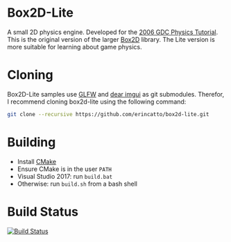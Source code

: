 # Box2D-Lite
A small 2D physics engine. Developed for the [2006 GDC Physics Tutorial](docs/GDC2006_Catto_Erin_PhysicsTutorial.pdf). This is the original version of the larger [Box2D](https://box2d.org) library. The Lite version is more suitable for learning about game physics.

# Cloning
Box2D-Lite samples use [GLFW](https://www.glfw.org/) and [dear imgui](https://github.com/ocornut/imgui) as git submodules. Therefor, I recommend cloning box2d-lite using the following command:
```bash
git clone --recursive https://github.com/erincatto/box2d-lite.git
```

# Building
- Install [CMake](https://cmake.org/)
- Ensure CMake is in the user `PATH`
- Visual Studio 2017: run `build.bat`
- Otherwise: run `build.sh` from a bash shell

# Build Status
[![Build Status](https://travis-ci.org/erincatto/box2d-lite.svg?branch=master)](https://travis-ci.org/erincatto/box2d-lite)
